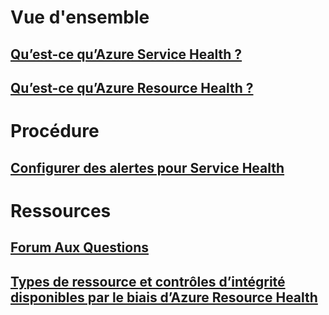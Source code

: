 # Vue d'ensemble

## [Qu’est-ce qu’Azure Service Health ?](service-health-overview.md)

## [Qu’est-ce qu’Azure Resource Health ?](resource-health-overview.md)

# Procédure

## [Configurer des alertes pour Service Health](../monitoring-and-diagnostics/monitoring-activity-log-alerts-on-service-notifications.md?toc=%2fazure%2fresource-health%2ftoc.json)

# Ressources

## [Forum Aux Questions](resource-health-faq.md)

## [Types de ressource et contrôles d’intégrité disponibles par le biais d’Azure Resource Health](resource-health-checks-resource-types.md)


